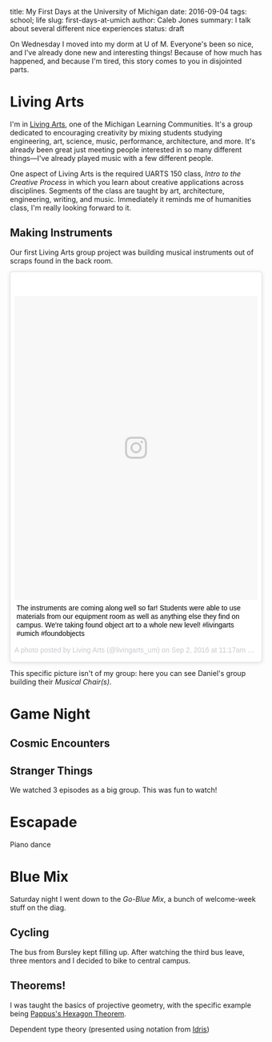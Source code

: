 title: My First Days at the University of Michigan
date: 2016-09-04
tags: school; life
slug: first-days-at-umich
author: Caleb Jones
summary: I talk about several different nice experiences
status: draft

On Wednesday I moved into my dorm at U of M.
Everyone's been so nice, and I've already done new and interesting things!
Because of how much has happened, and because I'm tired, this story comes to you in disjointed parts.

# Living Arts

I'm in [Living Arts][], one of the Michigan Learning Communities.
It's a group dedicated to encouraging creativity by mixing students studying engineering, art, science, music, performance, architecture, and more.
It's already been great just meeting people interested in so many different things—I've already played music with a few different people.

[living arts]: http://www.livingarts.umich.edu/

One aspect of Living Arts is the required UARTS 150 class, *Intro to the Creative Process* in which you learn about creative applications across disciplines.
Segments of the class are taught by art, architecture, engineering, writing, and music.
Immediately it reminds me of humanities class, I'm really looking forward to it.

## Making Instruments

Our first Living Arts group project was building musical instruments out of scraps found in the back room.

<blockquote class="instagram-media" data-instgrm-captioned data-instgrm-version="7" style=" background:#FFF; border:0; border-radius:3px; box-shadow:0 0 1px 0 rgba(0,0,0,0.5),0 1px 10px 0 rgba(0,0,0,0.15); margin: 1px; max-width:658px; padding:0; width:99.375%; width:-webkit-calc(100% - 2px); width:calc(100% - 2px);">
    <div style="padding:8px;">
        <div style=" background:#F8F8F8; line-height:0; margin-top:40px; padding:62.4537037037% 0; text-align:center; width:100%;">
            <div style=" background:url(data:image/png;base64,iVBORw0KGgoAAAANSUhEUgAAACwAAAAsCAMAAAApWqozAAAABGdBTUEAALGPC/xhBQAAAAFzUkdCAK7OHOkAAAAMUExURczMzPf399fX1+bm5mzY9AMAAADiSURBVDjLvZXbEsMgCES5/P8/t9FuRVCRmU73JWlzosgSIIZURCjo/ad+EQJJB4Hv8BFt+IDpQoCx1wjOSBFhh2XssxEIYn3ulI/6MNReE07UIWJEv8UEOWDS88LY97kqyTliJKKtuYBbruAyVh5wOHiXmpi5we58Ek028czwyuQdLKPG1Bkb4NnM+VeAnfHqn1k4+GPT6uGQcvu2h2OVuIf/gWUFyy8OWEpdyZSa3aVCqpVoVvzZZ2VTnn2wU8qzVjDDetO90GSy9mVLqtgYSy231MxrY6I2gGqjrTY0L8fxCxfCBbhWrsYYAAAAAElFTkSuQmCC); display:block; height:44px; margin:0 auto -44px; position:relative; top:-22px; width:44px;"></div>
        </div>
        <p style=" margin:8px 0 0 0; padding:0 4px;">
            <a href="https://www.instagram.com/p/BJ3QEbNBfxA/" style=" color:#000; font-family:Arial,sans-serif; font-size:14px; font-style:normal; font-weight:normal; line-height:17px; text-decoration:none; word-wrap:break-word;" target="_blank">
                The instruments are coming along well so far! Students were able to use materials from our equipment room as well as anything else they find on campus. We&#39;re taking found object art to a whole new level! #livingarts #umich #foundobjects</a>
            </p>
        <p style=" color:#c9c8cd; font-family:Arial,sans-serif; font-size:14px; line-height:17px; margin-bottom:0; margin-top:8px; overflow:hidden; padding:8px 0 7px; text-align:center; text-overflow:ellipsis; white-space:nowrap;">
            A photo posted by Living Arts (@livingarts_um) on
            <time style=" font-family:Arial,sans-serif; font-size:14px; line-height:17px;" datetime="2016-09-02T18:17:26+00:00">
                Sep 2, 2016 at 11:17am PDT
            </time>
        </p>
    </div>
</blockquote>
<script async defer src="//platform.instagram.com/en_US/embeds.js"></script>

This specific picture isn't of my group: here you can see Daniel's group building their *Musical Chair(s)*.

# Game Night

## Cosmic Encounters

## Stranger Things

We watched 3 episodes as a big group.
This was fun to watch!

# Escapade

Piano dance

# Blue Mix

Saturday night I went down to the *Go-Blue Mix*, a bunch of welcome-week stuff on the diag.

## Cycling

The bus from Bursley kept filling up.
After watching the third bus leave, three mentors and I decided to bike to central campus.

## Theorems!

I was taught the basics of projective geometry, with the specific example being [Pappus's Hexagon Theorem][].

Dependent type theory (presented using notation from [Idris][])

[pappus's hexagon theorem]: https://en.wikipedia.org/wiki/Pappus%27s_hexagon_theorem
[idris]: http://www.idris-lang.org/
